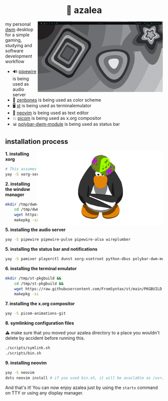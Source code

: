 <div align="center">
    <h1>🌸 azalea</h1>
</div>

<img src="gallery/current.png" align="right" width="400" />

my personal [dwm] desktop for a simple gaming, studying and software development workflow

- 🔊 [pipewire] is being used as audio server
- 🎨 [zenbones] is being used as color scheme
- 🖥️ [st] is being used as terminalemulator
- 📜 [neovim] is being used as text editor
- 💥 [picom] is being used as x.org compositor
- 📊 [polybar-dwm-module] is being used as status bar

[dwm]: https://code.syntax.lol/dwm
[st]: https://code.syntax.lol/st
[zenbones]: https://github.com/mcchrish/zenbones.nvim
[pipewire]: https://gitlab.freedesktop.org/pipewire/pipewire/
[neovim]: https://github.com/neovim/neovim
[picom]: https://github.com/dccsilag/picom
[polybar-dwm-module]: https://github.com/mihirlad55/polybar-dwm-module

## installation process

<img src="assets/club-penguin-dancing.gif" align="right" width="400" />

**1. installing xorg**

```bash
# This assumes you have the 'yay' AUR helper installed on your machine.
yay -S xorg-server xorg-xinit xorg-xrdb
```

**2. installing the window manager**

```bash
mkdir /tmp/dwm-pkgbuild &&
    cd /tmp/dwm-pkgbuild &&
    wget https://raw.githubusercontent.com/FromSyntax/dwm/main/PKGBUILD &&
    makepkg -si
```

**5. installing the audio server**

```bash
yay -S pipewire pipewire-pulse pipewire-alsa wireplumber
```

**5. installing the status bar and notifications**

```bash
yay -S pamixer playerctl dunst xorg-xsetroot python-dbus polybar-dwm-module
```

**6. installing the terminal emulator**

```bash
mkdir /tmp/st-pkgbuild &&
    cd /tmp/st-pkgbuild &&
    wget https://raw.githubusercontent.com/FromSyntax/st/main/PKGBUILD &&
    makepkg -si
```

**7. installing the x.org compositor**

```bash
yay -S picom-animations-git
```

**8. symlinking configuration files**

⚠️ make sure that you moved your azalea directory to a place you wouldn't delete by accident before
running this.

```bash
./scripts/symlink.sh
./scripts/bin.sh
```

**9. installing neovim**

```bash
yay -S neovim
dots neovim install # if you used bin.sh, it will be available as /usr/bin/dots
```

And that's it! You can now enjoy azalea just by using the `startx` command on TTY or using any display
manager.
